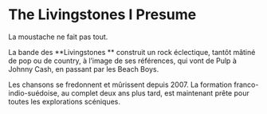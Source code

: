 # The Livingstones I Presume

La moustache ne fait pas tout.

La bande des **Livingstones ** construit un rock éclectique, tantôt mâtiné de pop ou de country, à l’image de ses références, qui vont de Pulp à Johnny Cash, en passant par les Beach Boys.

Les chansons se fredonnent et mûrissent depuis 2007. La formation franco-indio-suédoise, au complet deux ans plus tard, est maintenant prête pour toutes les explorations scéniques.
